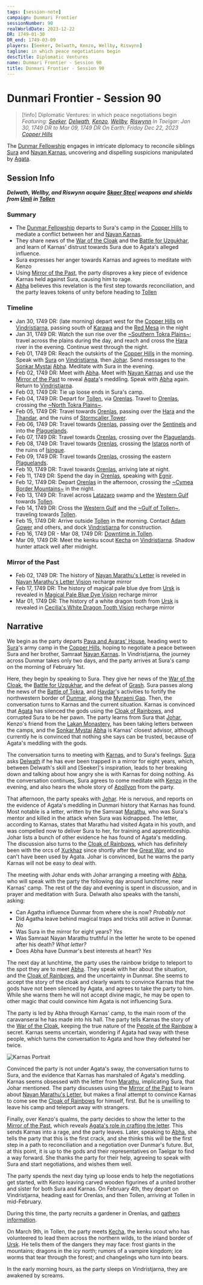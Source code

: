 ```yaml
---
tags: [session-note]
campaign: Dunmari Frontier
sessionNumber: 90
realWorldDate: 2023-12-22
DR: 1749-01-30
DR_end: 1749-03-09
players: [Seeker, Delwath, Kenzo, Wellby, Riswynn]
tagline: in which peace negotiations begin
descTitle: Diplomatic Ventures
name: Dunmari Frontier - Session 90
title: Dunmari Frontier - Session 90
---
```

# Dunmari Frontier - Session 90

>[!info] Diplomatic Ventures: in which peace negotiations begin
> *Featuring: [Seeker](<../../../people/pcs/dunmar-fellowship/seeker.md>), [Delwath](<../../../people/pcs/dunmar-fellowship/delwath.md>), [Kenzo](<../../../people/pcs/dunmar-fellowship/kenzo.md>), [Wellby](<../../../people/pcs/dunmar-fellowship/wellby.md>), [Riswynn](<../../../people/pcs/dunmar-fellowship/riswynn.md>)*
> *In Taelgar: Jan 30, 1749 DR to Mar 09, 1749 DR*
> *On Earth: Friday Dec 22, 2023*
> *[Copper Hills](<../../../gazetteer/greater-dunmar/darba-highlands/copper-hills.md>)*

The [Dunmar Fellowship](<../../../people/pcs/dunmar-fellowship/dunmar-fellowship.md>) engages in intricate diplomacy to reconcile siblings [Sura](<../../../people/dunmari/sura.md>) and [Nayan Karnas](<../../../people/dunmari/nayan-karnas.md>), uncovering and dispelling suspicions manipulated by [Agata](<../../../people/fey/agata.md>).
## Session Info

***Delwath, Wellby, and Riswynn acquire [Skaer Steel](<../../../things/materials/skaer-steel.md>) weapons and shields from [Umli](<../../../people/other-nonhumans/umli.md>) in [Tollen](<../../../gazetteer/western-green-sea/tollen/tollen.md>)***
### Summary
- The [Dunmar Fellowship](<../../../people/pcs/dunmar-fellowship/dunmar-fellowship.md>) departs to Sura's camp in the [Copper Hills](<../../../gazetteer/greater-dunmar/darba-highlands/copper-hills.md>) to mediate a conflict between her and [Nayan Karnas](<../../../people/dunmari/nayan-karnas.md>).
- They share news of the [War of the Cloak](<../../../events/1700s/war-of-the-cloak.md>) and the [Battle for Uzgukhar](<../../../events/1700s/1749/battle-for-uzgukhar.md>), and learn of Karnas' distrust towards Sura due to Agata's alleged influence.
- Sura expresses her anger towards Karnas and agrees to meditate with Kenzo
- Using [Mirror of the Past](<../treasure/mirror-of-the-past.md>), the party disproves a key piece of evidence Karnas held against Sura, causing him to rage.
- [Abha](<../../../people/dunmari/abha.md>) believes this revelation is the first step towards reconciliation, and the party leaves tokens of unity before heading to [Tollen](<../../../gazetteer/western-green-sea/tollen/tollen.md>)
### Timeline
- Jan 30, 1749 DR: (late morning) depart west for the [Copper Hills](<../../../gazetteer/greater-dunmar/darba-highlands/copper-hills.md>) on [Vindristjarna](<../../../things/ships/vindristjarna.md>), passing south of [Karawa](<../../../gazetteer/greater-dunmar/realms/dunmar/eastern-dunmar/karawa.md>) and the [Red Mesa](<../../../gazetteer/greater-dunmar/realms/dunmar/eastern-dunmar/red-mesa.md>) in the night
- Jan 31, 1749 DR: Watch the sun rise over the  [~Southern Tokra Plains~](<../../../gazetteer/greater-dunmar/dunmari-basin/southern-tokra-plains.md>); travel across the plains during the day, and reach and cross the [Hara](<../../../gazetteer/greater-dunmar/rivers/hara-watershed/hara.md>) river in the evening. Continue west through the night.
- Feb 01, 1749 DR:  Reach the outskirts of the [Copper Hills](<../../../gazetteer/greater-dunmar/darba-highlands/copper-hills.md>) in the morning. Speak with [Sura](<../../../people/dunmari/sura.md>) on [Vindristjarna](<../../../things/ships/vindristjarna.md>), then [Johar](<../../../people/dunmari/johar.md>). Send messages to the [Sonkar Mystai](<../../../groups/dunmari-mystery-cults/sonkar-mystai.md>) [Abha](<../../../people/dunmari/abha.md>). Meditate with Sura in the evening. 
- Feb 02, 1749 DR: Meet with [Abha](<../../../people/dunmari/abha.md>). Meet with [Nayan Karnas](<../../../people/dunmari/nayan-karnas.md>) and use the [Mirror of the Past](<../treasure/mirror-of-the-past.md>) to reveal [Agata](<../../../people/fey/agata.md>)'s meddling. Speak with [Abha](<../../../people/dunmari/abha.md>) again. Return to [Vindristjarna](<../../../things/ships/vindristjarna.md>).
- Feb 03, 1749 DR: Tie up loose ends in Sura's camp. 
- Feb 04, 1749 DR: Depart for [Tollen](<../../../gazetteer/western-green-sea/tollen/tollen.md>), via [Orenlas](<../../../gazetteer/istaros-watershed/orenlas/orenlas.md>). Travel to [Orenlas](<../../../gazetteer/istaros-watershed/orenlas/orenlas.md>), crossing the [~North Tokra Plains~](<../../../gazetteer/greater-dunmar/dunmari-basin/north-tokra-plains.md>). 
- Feb 05, 1749 DR: Travel towards [Orenlas](<../../../gazetteer/istaros-watershed/orenlas/orenlas.md>), passing over the [Hara](<../../../gazetteer/greater-dunmar/rivers/hara-watershed/hara.md>) and the [Thandar](<../../../gazetteer/greater-dunmar/rivers/hara-watershed/thandar.md>), and the ruins of [Stormcaller Tower](<../../../gazetteer/greater-dunmar/dunmari-basin/stormcaller-tower.md>).  
- Feb 06, 1749 DR: Travel towards [Orenlas](<../../../gazetteer/istaros-watershed/orenlas/orenlas.md>), passing over the [Sentinels](<../../../gazetteer/sentinel-range/sentinel-range.md>) and into the [Plaguelands](<../../../gazetteer/istaros-watershed/plaguelands.md>). 
- Feb 07, 1749 DR: Travel towards [Orenlas](<../../../gazetteer/istaros-watershed/orenlas/orenlas.md>), crossing over the [Plaguelands](<../../../gazetteer/istaros-watershed/plaguelands.md>). 
- Feb 08, 1749 DR: Travel towards [Orenlas](<../../../gazetteer/istaros-watershed/orenlas/orenlas.md>), crossing the [Istaros](<../../../gazetteer/istaros-watershed/rivers/istaros.md>) north of the ruins of [Isingue](<../../../gazetteer/istaros-watershed/isingue.md>). 
- Feb 09, 1749 DR: Travel towards [Orenlas](<../../../gazetteer/istaros-watershed/orenlas/orenlas.md>), crossing the eastern [Plaguelands](<../../../gazetteer/istaros-watershed/plaguelands.md>). 
- Feb 10, 1749 DR: Travel towards [Orenlas](<../../../gazetteer/istaros-watershed/orenlas/orenlas.md>), arriving late at night. 
- Feb 11, 1749 DR: Spend the day in [Orenlas](<../../../gazetteer/istaros-watershed/orenlas/orenlas.md>), speaking with [Egnir](<../../../people/elves/egnir.md>). 
- Feb 12, 1749 DR: Depart [Orenlas](<../../../gazetteer/istaros-watershed/orenlas/orenlas.md>) in the afternoon, crossing the [~Cymea Border Mountains~](<../../../gazetteer/western-green-sea/cymea-border-mountains.md>) in the night. 
- Feb 13, 1749 DR: Travel across [Latazaro](<../../../gazetteer/western-green-sea/cymea/latazaro.md>) swamp and the [Western Gulf](<../../../gazetteer/western-green-sea/western-gulf.md>) towards [Tollen](<../../../gazetteer/western-green-sea/tollen/tollen.md>).
- Feb 14, 1749 DR: Cross the [Western Gulf](<../../../gazetteer/western-green-sea/western-gulf.md>) and the [~Gulf of Tollen~](<../../../gazetteer/western-green-sea/gulf-of-tollen.md>), traveling towards [Tollen](<../../../gazetteer/western-green-sea/tollen/tollen.md>).
- Feb 15, 1749 DR: Arrive outside [Tollen](<../../../gazetteer/western-green-sea/tollen/tollen.md>) in the morning. Contact [Adam Gower](<../../../people/tollenders/adam-gower.md>) and others, and dock [Vindristjarna](<../../../things/ships/vindristjarna.md>) for construction.
- Feb 16, 1749 DR - Mar 08, 1749 DR: [Downtime in Tollen](<./interlude-tollen-downtime.md>).
- Mar 09, 1749 DR: Meet the kenku scout [Kecha](<../../../people/kenku/kecha.md>) on [Vindristjarna](<../../../things/ships/vindristjarna.md>). Shadow hunter attack well after midnight. 
### Mirror of the Past
- Feb 02, 1749 DR: The history of [Nayan Marathu's Letter](<../letters-and-notes/nayan-marathu-s-letter.md>) is reveled in [Nayan Marathu's Letter Vision](<../mirror-visions/nayan-marathu-s-letter-vision.md>) recharge mirror
- Feb 17, 1749 DR: The history of magical pale blue dye from [Ursk](<../../../gazetteer/northern-green-sea/ursk.md>) is revealed in [Magical Pale Blue Dye Vision](<../mirror-visions/magical-pale-blue-dye-vision.md>) recharge mirror
- Mar 01, 1749 DR: The history of a white dragon tooth from [Ursk](<../../../gazetteer/northern-green-sea/ursk.md>) is revealed in [Cecilia's White Dragon Tooth Vision](<../mirror-visions/cecilia-s-white-dragon-tooth-vision.md>) recharge mirror

## Narrative
We begin as the party departs [Pava and Avaras' House](<../../../gazetteer/greater-dunmar/dunmari-basin/pava-and-avaras-house.md>), heading west to [Sura](<../../../people/dunmari/sura.md>)'s army camp in the [Copper Hills](<../../../gazetteer/greater-dunmar/darba-highlands/copper-hills.md>), hoping to negotiate a peace between Sura and her brother, Samraat [Nayan Karnas](<../../../people/dunmari/nayan-karnas.md>). In Vindristjarna, the journey across Dunmar takes only two days, and the party arrives at Sura's camp on the morning of February 1st.

Here, they begin by speaking to Sura. They give her news of the [War of the Cloak](<../../../events/1700s/war-of-the-cloak.md>), the [Battle for Uzgukhar](<../../../events/1700s/1749/battle-for-uzgukhar.md>), and the defeat of [Grash](<../../../people/other-nonhumans/grash.md>). Sura passes along the news of the [Battle of Tokra](<../../../events/1700s/1748/12/battle-of-tokra.md>), and [Havdar](<../../../people/dunmari/havdar.md>)'s activities to fortify the northwestern border of [Dunmar](<../../../gazetteer/greater-dunmar/realms/dunmar/dunmar.md>), along the [Myraeni Gap](<../../../gazetteer/greater-dunmar/myraeni-gap.md>). Then, the conversation turns to Karnas and the current situation. Karnas is convinced that [Agata](<../../../people/fey/agata.md>) has silenced the gods using the [Cloak of Rainbows](<../../../things/artifacts-of-power/cloak-of-rainbows.md>), and corrupted Sura to be her pawn. The party learns from Sura that [Johar](<../../../people/dunmari/johar.md>), Kenzo's friend from the [Lakan Monastery](<../../../gazetteer/greater-dunmar/realms/dunmar/central-dunmar/tokra/lakan-monastery.md>), has been taking letters between the camps, and the [Sonkar Mystai](<../../../groups/dunmari-mystery-cults/sonkar-mystai.md>) [Abha](<../../../people/dunmari/abha.md>) is Karnas' closest advisor, although currently he is convinced that nothing she says can be trusted, because of Agata's meddling with the gods. 

The conversation turns to meeting with [Karnas](<../../../people/dunmari/nayan-karnas.md>), and to Sura's feelings. [Sura](<../../../people/dunmari/sura.md>) asks [Delwath](<../../../people/pcs/dunmar-fellowship/delwath.md>) if he has ever been trapped in a mirror for eight years, which, between Delwath's skill and [Seeker]'s inspiration, leads to her breaking down and talking about how angry she is with Karnas for doing nothing. As the conversation continues, Sura agrees to come meditate with [Kenzo](<../../../people/pcs/dunmar-fellowship/kenzo.md>) in the evening, and also hears the whole story of [Apollyon](<../../../people/historical-figures/drankorian-emperors/apollyon.md>) from the party. 

That afternoon, the party speaks with [Johar](<../../../people/dunmari/johar.md>). He is nervous, and reports on the evidence of Agata's meddling in Dunmari history that Karnas has found. Most notable is a letter, written by the Samraat [Marathu](<../../../people/historical-figures/dunmari-rulers/marathu.md>), who was Sura's mentor and killed in the attack when Sura was kidnapped. The letter, according to Karnas, states that Marathu had visited Agata in his youth, and was compelled now to deliver Sura to her, for training and apprenticeship. Johar lists a bunch of other evidence he has found of Agata's meddling. The discussion also turns to the [Cloak of Rainbows](<../../../things/artifacts-of-power/cloak-of-rainbows.md>), which has definitely been with the orcs of [Xurkhaz](<../../../gazetteer/istaros-watershed/xurkhaz/xurkhaz.md>) since shortly after the [Great War](<../../../events/1500s/great-war.md>), and so can't have been used by Agata. Johar is convinced, but he warns the party Karnas will not be easy to deal with. 

The meeting with Johar ends with Johar arranging a meeting with [Abha](<../../../people/dunmari/abha.md>), who will speak with the party the following day around lunchtime, near Karnas' camp. The rest of the day and evening is spent in discussion, and in prayer and meditation with Sura. Delwath also speaks with the tanshi, asking:

- Can Agatha influence Dunmar from where she is now? *Probably not*
- Did Agatha leave behind magical traps and tricks still active in Dunmar. *No*
- Was Sura in the mirror for eight years? *Yes*
- Was Samraat Nayan Marathu truthful in the letter he wrote to be opened after his death? *What letter?*
- Does Abha have Dunmar's best interests at heart? *Yes*

The next day at lunchtime, the party uses the rainbow bridge to teleport to the spot they are to meet [Abha](<../../../people/dunmari/abha.md>). They speak with her about the situation, and the [Cloak of Rainbows](<../../../things/artifacts-of-power/cloak-of-rainbows.md>), and the uncertainty in Dunmar. She seems to accept the story of the cloak and clearly wants to convince Karnas that the gods have not been silenced by Agata, and agrees to take the party to him. While she warns them he will not accept divine magic, he may be open to other magic that could convince him Agata is not influencing Sura.

The party is led by Abha through Karnas' camp, to the main room of the caravanserai he has made into his hall. The party tells Karnas the story of the [War of the Cloak](<../../../events/1700s/war-of-the-cloak.md>), keeping the true nature of the [People of the Rainbow](<../../../groups/orc-hordes/people-of-the-rainbow.md>) a secret. Karnas seems uncertain, wondering if Agata had sway with these people, which turns the conversation to Agata and how they defeated her twice. 

![Karnas Portrait](../../../assets/karnas-portrait.jpeg)

Convinced the party is not under Agata's sway, the conversation turns to Sura, and the evidence that Karnas has marshaled of Agata's meddling. Karnas seems obsessed with the letter from [Marathu](<../../../people/historical-figures/dunmari-rulers/marathu.md>), implicating Sura, that Johar mentioned. The party discusses using the [Mirror of the Past](<../treasure/mirror-of-the-past.md>) to learn about [Nayan Marathu's Letter](<../letters-and-notes/nayan-marathu-s-letter.md>), but makes a final attempt to convince Karnas to come see the [Cloak of Rainbows](<../../../things/artifacts-of-power/cloak-of-rainbows.md>) for himself, first. But he is unwilling to leave his camp and teleport away with strangers. 

Finally, over Kenzo's qualms, the party decides to show the letter to the [Mirror of the Past](<../treasure/mirror-of-the-past.md>), which reveals [Agata's role in crafting the letter](<../mirror-visions/nayan-marathu-s-letter-vision.md>). This sends Karnas into a rage, and the party leaves. Later, speaking to [Abha](<../../../people/dunmari/abha.md>), she tells the party that this is the first crack, and she thinks this will be the first step in a path to reconciliation and a negotiation over Dunmar's future. But, at this point, it is up to the gods and their representatives on Taelgar to find a way forward. She thanks the party for their help, agreeing to speak with Sura and start negotiations, and wishes them well. 

The party spends the next day tying up loose ends to help the negotiations get started, with Kenzo leaving carved wooden figurines of a united brother and sister for both Sura and Karnas. On February 4th, they depart on Vindristjarna, heading east for Orenlas, and then Tollen, arriving at Tollen in mid-February. 

During this time, the party recruits a gardener in Orenlas, and [gathers information](<./interlude-tollen-downtime.md>). 

On March 9th, in Tollen, the party meets [Kecha](<../../../people/kenku/kecha.md>), the kenku scout who has volunteered to lead them across the northern wilds, to the inland border of [Ursk](<../../../gazetteer/northern-green-sea/ursk.md>). He tells them of the dangers they may face: frost giants in the mountains; dragons in the icy north; rumors of a vampire kingdom; ice worms that tear through the forest; and changelings who turn into bears. 

In the early morning hours, as the party sleeps on Vindristjarna, they are awakened by screams. 
